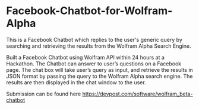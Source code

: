 # Facebook-Chatbot-for-Wolfram-Alpha
This is a Facebook Chatbot which replies to the user's generic query by searching and retrieving the results from the Wolfram Alpha Search Engine.


Built a Facebook Chatbot using Wolfram API within 24 hours at a Hackathon. The Chatbot can answer to user’s questions on a Facebook page. The chat box will take user’s query as input, and retrieve the results in JSON format by passing the query to the Wolfram Alpha search engine. The results are then displayed in the chat window to the user.

Submission can be found here
https://devpost.com/software/wolfram_beta-chatbot
